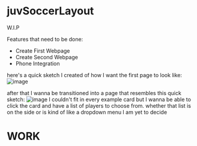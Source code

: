 # juvSoccerLayout
W.I.P

Features that need to be done:
- Create First Webpage
- Create Second Webpage
- Phone Integration

here's a quick sketch I created of how I want the first page to look like:
![image](https://github.com/user-attachments/assets/38a3acfd-dc87-4627-a2d5-0ccb76ee06ab)

after that I wanna be transitioned into a page that resembles this quick sketch:
![image](https://github.com/user-attachments/assets/86b8eea9-46e8-4097-8497-927e6c481ff9)
I couldn't fit in every example card but I wanna be able to click the card and have a list
of players to choose from. whether that list is on the side or is kind of like a dropdown menu I am yet to decide


WORK
=======================


